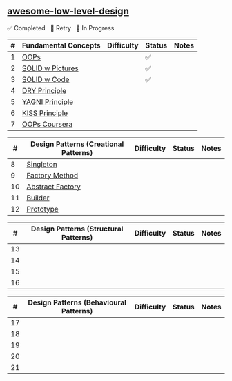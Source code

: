 ## [awesome-low-level-design](https://github.com/ashishps1/awesome-low-level-design?tab=readme-ov-file)

✅ Completed &nbsp; 🔄 Retry &nbsp; 🚧 In Progress

| #  | Fundamental Concepts                                                                                    | Difficulty | Status   | Notes                                  |
|----|---------------------------------------------------------------------------------------------|------------|----------|----------------------------------------|
| 1  |   [OOPs](https://blog.algomaster.io/p/basic-oop-concepts-explained-with-code)   |            |    ✅   |                                        |
| 2  |   [SOLID w Pictures](https://medium.com/backticks-tildes/the-s-o-l-i-d-principles-in-pictures-b34ce2f1e898)|            |   ✅    |                                        |
| 3  |   [SOLID w Code](https://blog.algomaster.io/p/solid-principles-explained-with-code)|            |   ✅    |                                        |
| 4  |   [DRY Principle](https://blog.algomaster.io/p/082450d8-0e7b-4447-a8dc-b7308e45f048) |            |          |                                        |
| 5  |   [YAGNI Principle](https://blog.algomaster.io/p/8c3c7da7-885b-4a9c-a6e4-70ee02de4772) |            |          |                                        |
| 6  |   [KISS Principle](https://blog.algomaster.io/p/21b57678-b351-4ed4-b390-3b6308af2f7d)|            |          |                                        |
| 7  |   [OOPs Coursera](https://www.coursera.org/learn/object-oriented-design#modules) |            |          |                                        |

| #  | Design Patterns (Creational Patterns) | Difficulty | Status   | Notes                                  |
|----|---------------------------------------------------------------------------------------------|------------|----------|----------------------------------------|
| 8  |    [Singleton](https://blog.algomaster.io/p/singleton-design-pattern) |            |          |           |
| 9  |    [Factory Method](https://refactoring.guru/design-patterns/factory-method)|            |          |     |
| 10 |    [Abstract Factory](https://refactoring.guru/design-patterns/abstract-factory)|            |          |     |
| 11 |    [Builder](https://refactoring.guru/design-patterns/builder)|            |          |     |
| 12 |    [Prototype](https://refactoring.guru/design-patterns/prototype)|            |          |     |

| #  | Design Patterns (Structural Patterns) | Difficulty | Status   | Notes                                  |
|----|---------------------------------------------------------------------------------------------|------------|----------|----------------------------------------|
| 13 |    |            |          |     |
| 14 |    |            |          |     |
| 15 |    |            |          |     |
| 16 |    |            |          |     |

| #  | Design Patterns (Behavioural Patterns) | Difficulty | Status   | Notes                                  |
|----|---------------------------------------------------------------------------------------------|------------|----------|----------------------------------------|
| 17 |    |            |          |     |
| 18 |    |            |          |     |
| 19 |    |            |          |     |
| 20 |    |            |          |     |
| 21 |    |            |          |     |

